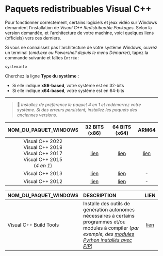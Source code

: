# Paquets redistribuables Visual C++

Pour fonctionner correctement, certains logiciels et jeux vidéo sur Windows demandent l'installation de _Visual C++ Redistribuable Packages_. Selon la version demandée, et l'architecture de votre machine, voici quelques liens (officiels) vers ces derniers.

Si vous ne connaissez pas l'architecture de votre système Windows, ouvrez un terminal (_cmd.exe ou Powershell depuis le menu Démarrer_), tapez la commande suivante et faîtes `Entrée` :

```bat
systeminfo
```

Cherchez la ligne **Type du système** :

+ Si elle indique **x86-based**, votre système est en 32-bits
+ Si elle indique **x64-based**, votre système est en 64-bits

---

> 🔴 _Installez de préférence le paquet 4 en 1 et redémarrez votre système. Si des erreurs persistent, installez les paquets des anciennes versions._

|NOM_DU_PAQUET_WINDOWS|32 BITS (x86)|64 BITS (x64)|ARM64|
|:--:|:--:|:--:|:--:|
|Visual C++ 2022<br>Visual C++ 2019<br>Visual C++ 2017<br>Visual C++ 2015<br>(_4 en 1_)|[lien](https://aka.ms/vs/17/release/vc_redist.x86.exe)|[lien](https://aka.ms/vs/17/release/vc_redist.x64.exe)|[lien](https://aka.ms/vs/17/release/vc_redist.arm64.exe)|
|Visual C++ 2013|[lien](https://aka.ms/highdpimfc2013x86enu)|[lien](https://aka.ms/highdpimfc2013x64enu)|-|
|Visual C++ 2012|[lien](https://download.microsoft.com/download/1/6/B/16B06F60-3B20-4FF2-B699-5E9B7962F9AE/VSU_4/vcredist_x86.exe)|[lien](https://download.microsoft.com/download/1/6/B/16B06F60-3B20-4FF2-B699-5E9B7962F9AE/VSU_4/vcredist_x64.exe)|-|

|NOM_DU_PAQUET_WINDOWS|DESCRIPTION|LIEN|
|:--|:--|:--:|
|Visual C++ Build Tools|Installe des outils de génération autonomes nécessaires à certains programmes et/ou modules à compiler (_par exemple, des [modules Python installés avec PIP](https://www.youtube.com/watch?v=MxvLhp9xJo4)_)|[lien](https://visualstudio.microsoft.com/fr/visual-cpp-build-tools/)|
